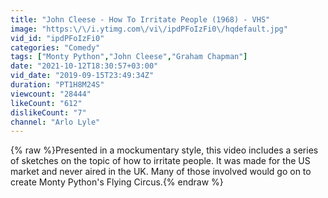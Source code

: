 ```yaml
---
title: "John Cleese - How To Irritate People (1968) - VHS"
image: "https:\/\/i.ytimg.com\/vi\/ipdPFoIzFi0\/hqdefault.jpg"
vid_id: "ipdPFoIzFi0"
categories: "Comedy"
tags: ["Monty Python","John Cleese","Graham Chapman"]
date: "2021-10-12T18:30:57+03:00"
vid_date: "2019-09-15T23:49:34Z"
duration: "PT1H8M24S"
viewcount: "28444"
likeCount: "612"
dislikeCount: "7"
channel: "Arlo Lyle"
---
```

{% raw %}Presented in a mockumentary style, this video includes a series of sketches on the topic of how to irritate people. It was made for the US market and never aired in the UK. Many of those involved would go on to create Monty Python's Flying Circus.{% endraw %}
